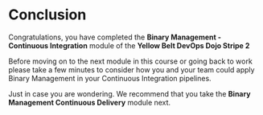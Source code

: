 # Conclusion

Congratulations, you have completed the **Binary Management - Continuous Integration** module of the **Yellow Belt DevOps Dojo Stripe 2**

Before moving on to the next module in this course or going back to work please take a few minutes to consider how you and your team could apply Binary Management in your Continuous Integration pipelines.

Just in case you are wondering. We recommend that you take the **Binary Management Continuous Delivery** module next.
